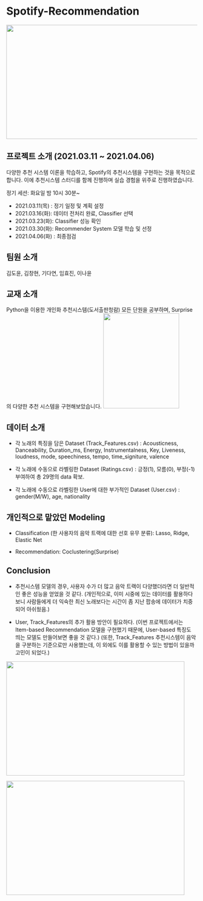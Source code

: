 # Spotify-Recommendation
<img src="https://user-images.githubusercontent.com/87663692/130558207-ea001f58-20e6-46a5-a230-8f87d44503df.png" width="550" height="300"/>

## 프로젝트 소개 (2021.03.11 ~ 2021.04.06)
다양한 추천 시스템 이론을 학습하고, Spotify의 추천시스템을 구현하는 것을 목적으로 합니다.
이에 추천시스템 스터디를 함께 진행하며 실습 경험을 위주로 진행하였습니다.

정기 세션: 화요일 밤 10시 30분~
- 2021.03.11(목) : 정기 일정 및 계획 설정
- 2021.03.16(화): 데이터 전처리 완료, Classifier 선택
- 2021.03.23(화): Classifier 성능 확인
- 2021.03.30(화): Recommender System 모델 학습 및 선정
- 2021.04.06(화) : 최종점검

## 팀원 소개
김도윤, 김창현, 기다연, 임효진, 이나윤

## 교재 소개
Python을 이용한 개인화 추천시스템(도서출판청람)
모든 단원을 공부하며, Surprise의 다양한 추천 시스템을 구현해보았습니다.
<img src="https://user-images.githubusercontent.com/87663692/130485877-714a4312-af90-48fe-abfa-baa3438caff4.png" width="200" height="250"/>
                                                                                                                   
## 데이터 소개
- 각 노래의 특징을 담은 Dataset (Track_Features.csv)
: Acousticness, Danceability, Duration_ms, Energy, Instrumentalness, Key, Liveness, loudness, mode, speechiness, tempo, time_signiture, valence

- 각 노래에 수동으로 라벨링한 Dataset (Ratings.csv)
: 긍정(1), 모름(0), 부정(-1) 부여하여 총 29명의 data 확보.
 
- 각 노래에 수동으로 라벨링한 User에 대한 부가적인 Dataset (User.csv)
: gender(M/W), age, nationality 

## 개인적으로 맡았던 Modeling
- Classification (한 사용자의 음악 트랙에 대한 선호 유무 분류): Lasso, Ridge, Elastic Net

- Recommendation: Coclustering(Surprise)

## Conclusion
- 추천시스템 모델의 경우, 사용자 수가 더 많고 음악 트랙이 다양했더라면 더 일반적인 좋은 성능을 얻었을 것 같다.
(개인적으로, 이미 시중에 있는 데이터를 활용하다보니 사람들에게 더 익숙한 최신 노래보다는 시간이 좀 지난 팝송에 데이터가 치중되어 아쉬웠음.)

- User, Track_Features의 추가 활용 방안이 필요하다.
(이번 프로젝트에서는 Item-based Recommendation 모델을 구현했기 때문에, User-based 특징도 띄는 모델도 만들어보면 좋을 것 같다.)
(또한, Track_Features 추천시스템이 음악을 구분하는 기준으로만 사용했는데, 이 외에도 이를 활용할 수 있는 방법이 있을까 고민이 되었다.)

<img src="https://user-images.githubusercontent.com/87663692/144702813-b427848b-89ca-43c6-b1bc-05169d2827c3.png"
width="470" height="300"/>

<img src="https://user-images.githubusercontent.com/87663692/144702818-ca1015d1-7197-4eeb-8b34-a7cf4cb7d561.png"
width="470" height="300"/>

